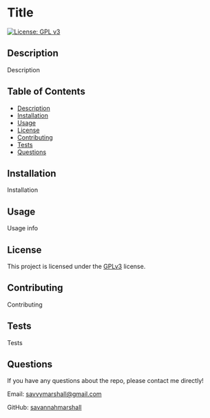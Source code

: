 # Title

[![License: GPL v3](https://img.shields.io/badge/License-GPLv3-blue.svg)](https://www.gnu.org/licenses/gpl-3.0)

## Description
Description

## Table of Contents
- [Description](#description)
- [Installation](#installation)
- [Usage](#usage)
- [License](#license)
- [Contributing](#contributing)
- [Tests](#tests)
- [Questions](#questions)

## Installation
Installation

## Usage
Usage info

## License
This project is licensed under the [GPLv3](https://www.gnu.org/licenses/gpl-3.0) license.

## Contributing
Contributing

## Tests
Tests

## Questions
If you have any questions about the repo, please contact me directly!

Email: savvymarshall@gmail.com

GitHub: [savannahmarshall](https://github.com/savannahmarshall)
